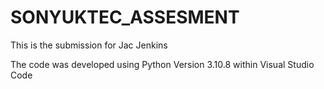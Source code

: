# SONYUKTEC_ASSESMENT
This is the submission for Jac Jenkins

The code was developed using Python Version 3.10.8 within Visual Studio Code
